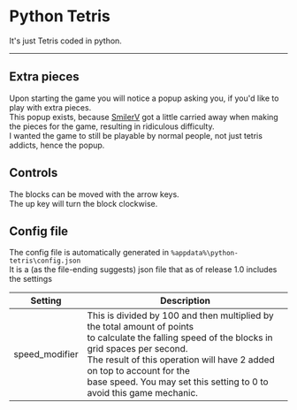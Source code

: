 # Python Tetris

It's just Tetris coded in python.  

---

## Extra pieces

Upon starting the game you will notice a popup asking you, if you'd like to play with extra pieces.  
This popup exists, because [SmilerV](https://github.com/SmilerV) got a little carried away when making the pieces for the game, resulting in ridiculous difficulty.  
I wanted the game to still be playable by normal people, not just tetris addicts, hence the popup.  

## Controls

The blocks can be moved with the arrow keys.  
The up key will turn the block clockwise.  

[config]: #config-file
## Config file

The config file is automatically generated in `%appdata%\python-tetris\config.json`  
It is a (as the file-ending suggests) json file that as of release 1.0 includes the settings  

| Setting        | Description                                                                                                                                                                                                                                                                                                  |
|----------------|--------------------------------------------------------------------------------------------------------------------------------------------------------------------------------------------------------------------------------------------------------------------------------------------------------------|
| speed_modifier | This is divided by 100 and then multiplied by the total amount of points<br/>to calculate the falling speed of the blocks in grid spaces per second.<br/>The result of this operation will have 2 added on top to account for the<br/>base speed. You may set this setting to 0 to avoid this game mechanic. |